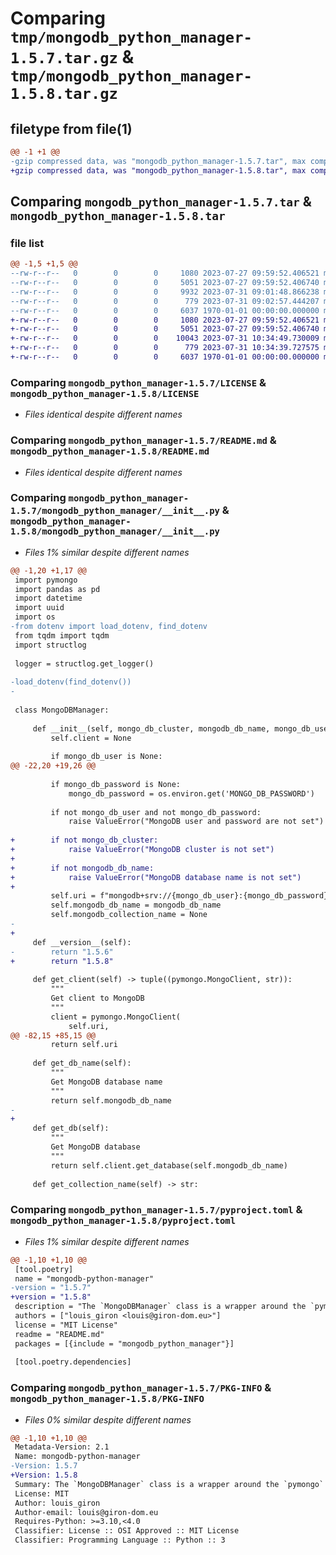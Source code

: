 # Comparing `tmp/mongodb_python_manager-1.5.7.tar.gz` & `tmp/mongodb_python_manager-1.5.8.tar.gz`

## filetype from file(1)

```diff
@@ -1 +1 @@
-gzip compressed data, was "mongodb_python_manager-1.5.7.tar", max compression
+gzip compressed data, was "mongodb_python_manager-1.5.8.tar", max compression
```

## Comparing `mongodb_python_manager-1.5.7.tar` & `mongodb_python_manager-1.5.8.tar`

### file list

```diff
@@ -1,5 +1,5 @@
--rw-r--r--   0        0        0     1080 2023-07-27 09:59:52.406521 mongodb_python_manager-1.5.7/LICENSE
--rw-r--r--   0        0        0     5051 2023-07-27 09:59:52.406740 mongodb_python_manager-1.5.7/README.md
--rw-r--r--   0        0        0     9932 2023-07-31 09:01:48.866238 mongodb_python_manager-1.5.7/mongodb_python_manager/__init__.py
--rw-r--r--   0        0        0      779 2023-07-31 09:02:57.444207 mongodb_python_manager-1.5.7/pyproject.toml
--rw-r--r--   0        0        0     6037 1970-01-01 00:00:00.000000 mongodb_python_manager-1.5.7/PKG-INFO
+-rw-r--r--   0        0        0     1080 2023-07-27 09:59:52.406521 mongodb_python_manager-1.5.8/LICENSE
+-rw-r--r--   0        0        0     5051 2023-07-27 09:59:52.406740 mongodb_python_manager-1.5.8/README.md
+-rw-r--r--   0        0        0    10043 2023-07-31 10:34:49.730009 mongodb_python_manager-1.5.8/mongodb_python_manager/__init__.py
+-rw-r--r--   0        0        0      779 2023-07-31 10:34:39.727575 mongodb_python_manager-1.5.8/pyproject.toml
+-rw-r--r--   0        0        0     6037 1970-01-01 00:00:00.000000 mongodb_python_manager-1.5.8/PKG-INFO
```

### Comparing `mongodb_python_manager-1.5.7/LICENSE` & `mongodb_python_manager-1.5.8/LICENSE`

 * *Files identical despite different names*

### Comparing `mongodb_python_manager-1.5.7/README.md` & `mongodb_python_manager-1.5.8/README.md`

 * *Files identical despite different names*

### Comparing `mongodb_python_manager-1.5.7/mongodb_python_manager/__init__.py` & `mongodb_python_manager-1.5.8/mongodb_python_manager/__init__.py`

 * *Files 1% similar despite different names*

```diff
@@ -1,20 +1,17 @@
 import pymongo
 import pandas as pd
 import datetime
 import uuid
 import os
-from dotenv import load_dotenv, find_dotenv
 from tqdm import tqdm
 import structlog
 
 logger = structlog.get_logger()
 
-load_dotenv(find_dotenv())
-
 
 class MongoDBManager:
 
     def __init__(self, mongo_db_cluster, mongodb_db_name, mongo_db_user=None, mongo_db_password=None):
         self.client = None
 
         if mongo_db_user is None:
@@ -22,20 +19,26 @@
 
         if mongo_db_password is None:
             mongo_db_password = os.environ.get('MONGO_DB_PASSWORD')
 
         if not mongo_db_user and not mongo_db_password:
             raise ValueError("MongoDB user and password are not set")
 
+        if not mongo_db_cluster:
+            raise ValueError("MongoDB cluster is not set")
+
+        if not mongodb_db_name:
+            raise ValueError("MongoDB database name is not set")
+
         self.uri = f"mongodb+srv://{mongo_db_user}:{mongo_db_password}@{mongo_db_cluster}/{mongodb_db_name}?retryWrites=true&w=majority"
         self.mongodb_db_name = mongodb_db_name
         self.mongodb_collection_name = None
-    
+
     def __version__(self):
-        return "1.5.6"
+        return "1.5.8"
 
     def get_client(self) -> tuple((pymongo.MongoClient, str)):
         """
         Get client to MongoDB
         """
         client = pymongo.MongoClient(
             self.uri,
@@ -82,15 +85,15 @@
         return self.uri
 
     def get_db_name(self):
         """
         Get MongoDB database name
         """
         return self.mongodb_db_name
-    
+
     def get_db(self):
         """
         Get MongoDB database
         """
         return self.client.get_database(self.mongodb_db_name)
 
     def get_collection_name(self) -> str:
```

### Comparing `mongodb_python_manager-1.5.7/pyproject.toml` & `mongodb_python_manager-1.5.8/pyproject.toml`

 * *Files 1% similar despite different names*

```diff
@@ -1,10 +1,10 @@
 [tool.poetry]
 name = "mongodb-python-manager"
-version = "1.5.7"
+version = "1.5.8"
 description = "The `MongoDBManager` class is a wrapper around the `pymongo` package, designed to simplify the usage of MongoDB in Python applications. It provides convenient methods for connecting to a MongoDB cluster, accessing a specific database and collection, and performing common CRUD operations."
 authors = ["louis_giron <louis@giron-dom.eu>"]
 license = "MIT License"
 readme = "README.md"
 packages = [{include = "mongodb_python_manager"}]
 
 [tool.poetry.dependencies]
```

### Comparing `mongodb_python_manager-1.5.7/PKG-INFO` & `mongodb_python_manager-1.5.8/PKG-INFO`

 * *Files 0% similar despite different names*

```diff
@@ -1,10 +1,10 @@
 Metadata-Version: 2.1
 Name: mongodb-python-manager
-Version: 1.5.7
+Version: 1.5.8
 Summary: The `MongoDBManager` class is a wrapper around the `pymongo` package, designed to simplify the usage of MongoDB in Python applications. It provides convenient methods for connecting to a MongoDB cluster, accessing a specific database and collection, and performing common CRUD operations.
 License: MIT
 Author: louis_giron
 Author-email: louis@giron-dom.eu
 Requires-Python: >=3.10,<4.0
 Classifier: License :: OSI Approved :: MIT License
 Classifier: Programming Language :: Python :: 3
```

